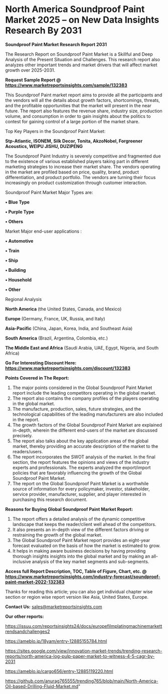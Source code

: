 # North America Soundproof Paint Market 2025 – on New Data Insights Research By 2031

<strong>Soundproof Paint Market Research Report 2031</strong>

The Research Report on Soundproof Paint Market is a Skillful and Deep Analysis of the Present Situation and Challenges. This research report also analyzes other important trends and market drivers that will affect market growth over 2025-2031.

<strong>Request Sample Report @ <a href=https://www.marketreportsinsights.com/sample/132383>https://www.marketreportsinsights.com/sample/132383</a></strong>

This Soundproof Paint market report aims to provide all the participants and the vendors will all the details about growth factors, shortcomings, threats, and the profitable opportunities that the market will present in the near future. The report also features the revenue share, industry size, production volume, and consumption in order to gain insights about the politics to contest for gaining control of a large portion of the market share.

Top Key Players in the Soundproof Paint Market:

<strong>Stp-Atlantic, ISONEM, Silk Decor, Tonita, AkzoNobel, Forgreener Acoustics, WEIPU JISHU, DUZIPENG</strong>

The Soundproof Paint Industry is severely competitive and fragmented due to the existence of various established players taking part in different marketing strategies to increase their market share. The vendors operating in the market are profiled based on price, quality, brand, product differentiation, and product portfolio. The vendors are turning their focus increasingly on product customization through customer interaction.

Soundproof Paint Market Major Types are:

<strong>• Blue Type

• Purple Type

• Others</strong>

Market Major end-user applications :

<strong>• Automotive

• Train

• Ship

• Building

• Household

• Other</strong>

Regional Analysis

</u><strong><b>North America</b></strong> (the United States, Canada, and Mexico)

<strong><b>Europe </b></strong>(Germany, France, UK, Russia, and Italy)

<strong><b>Asia-Pacific</b></strong> (China, Japan, Korea, India, and Southeast Asia)

<strong><b>South America</b></strong> (Brazil, Argentina, Colombia, etc.)

<strong><b>The Middle East and Africa</b></strong> (Saudi Arabia, UAE, Egypt, Nigeria, and South Africa)

<strong>Go For Interesting Discount Here: <a href=https://www.marketreportsinsights.com/discount/132383>https://www.marketreportsinsights.com/discount/132383</a></strong>

<strong>Points Covered in The Report:</strong>
<ol>
  <li>The major points considered in the Global Soundproof Paint Market report include the leading competitors operating in the global market.</li>
  <li>The report also contains the company profiles of the players operating in the global market.</li>
  <li>The manufacture, production, sales, future strategies, and the technological capabilities of the leading manufacturers are also included in the report.</li>
  <li>The growth factors of the Global Soundproof Paint Market are explained in-depth, wherein the different end-users of the market are discussed precisely.</li>
  <li>The report also talks about the key application areas of the global market, thereby providing an accurate description of the market to the readers/users.</li>
  <li>The report incorporates the SWOT analysis of the market. In the final section, the report features the opinions and views of the industry experts and professionals. The experts analyzed the export/import policies that are favorably influencing the growth of the Global Soundproof Paint Market.</li>
  <li>The report on the Global Soundproof Paint Market is a worthwhile source of information for every policymaker, investor, stakeholder, service provider, manufacturer, supplier, and player interested in purchasing this research document.</li>
</ol>
<strong>Reasons for Buying Global Soundproof Paint Market Report:</strong>

<ol>
  <li>The report offers a detailed analysis of the dynamic competitive landscape that keeps the reader/client well ahead of the competitors.</li>
  <li>It also presents an in-depth view of the different factors driving or restraining the growth of the global market.</li>
  <li>The Global Soundproof Paint Market report provides an eight-year forecast evaluated on the basis of how the market is estimated to grow.</li>
  <li>It helps in making aware business decisions by having providing thorough insights insights into the global market and by making an all-inclusive analysis of the key market segments and sub-segments.</li>
</ol>
<strong>Access full Report Description, TOC, Table of Figure, Chart, etc. @ <a href=https://www.marketreportsinsights.com/industry-forecast/soundproof-paint-market-2022-132383>https://www.marketreportsinsights.com/industry-forecast/soundproof-paint-market-2022-132383</a></strong>


Thanks for reading this article; you can also get individual chapter wise section or region wise report version like Asia, United States, Europe.

<strong>Contact Us:</strong>
sales@marketreportsinsights.com

<strong>Our other reports:</strong>

<a href=https://issuu.com/reportsinsights24/docs/europefilmplatingmachinemarkettrendsandchallenges2>https://issuu.com/reportsinsights24/docs/europefilmplatingmachinemarkettrendsandchallenges2</a>

<a href=https://ameblo.jp/18yam/entry-12885155784.html>https://ameblo.jp/18yam/entry-12885155784.html</a>

<a href=https://sites.google.com/view/innovation-market-trends/trending-research-reports/north-america-log-pulp-paper-market-to-witness-4-5-cagr-by-2031>https://sites.google.com/view/innovation-market-trends/trending-research-reports/north-america-log-pulp-paper-market-to-witness-4-5-cagr-by-2031</a>

<a href=https://ameblo.jp/cargo656/entry-12885119220.html>https://ameblo.jp/cargo656/entry-12885119220.html</a>

<a href=https://github.com/anurag765555/trending765/blob/main/North-America-Oil-based-Drilling-Fluid-Market.md>https://github.com/anurag765555/trending765/blob/main/North-America-Oil-based-Drilling-Fluid-Market.md</a>"

